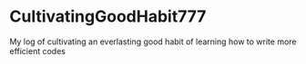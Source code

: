 # CultivatingGoodHabit777
My log of cultivating an everlasting good habit of learning how to write more efficient codes
